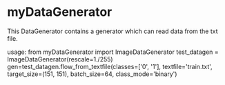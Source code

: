 # myDataGenerator
This DataGenerator contains a generator which can read data from the txt file.


usage:
from myDataGenerator import ImageDataGenerator
test_datagen = ImageDataGenerator(rescale=1./255)
gen=test_datagen.flow_from_textfile(classes=['0', '1'],
        textfile='train.txt',
        target_size=(151, 151),
        batch_size=64,
        class_mode='binary')

